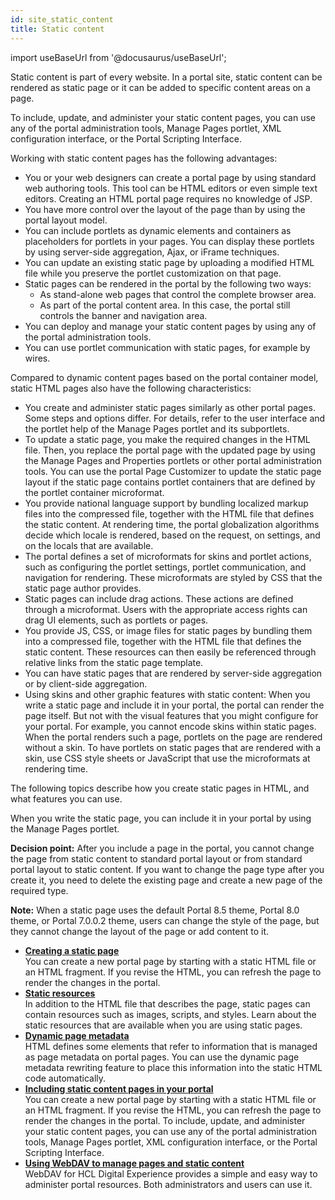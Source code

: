 ```yaml
---
id: site_static_content
title: Static content
---
```

import useBaseUrl from '@docusaurus/useBaseUrl';



Static content is part of every website. In a portal site, static content can be rendered as static page or it can be added to specific content areas on a page.

To include, update, and administer your static content pages, you can use any of the portal administration tools, Manage Pages portlet, XML configuration interface, or the Portal Scripting Interface.

Working with static content pages has the following advantages:

-   You or your web designers can create a portal page by using standard web authoring tools. This tool can be HTML editors or even simple text editors. Creating an HTML portal page requires no knowledge of JSP.
-   You have more control over the layout of the page than by using the portal layout model.
-   You can include portlets as dynamic elements and containers as placeholders for portlets in your pages. You can display these portlets by using server-side aggregation, Ajax, or iFrame techniques.
-   You can update an existing static page by uploading a modified HTML file while you preserve the portlet customization on that page.
-   Static pages can be rendered in the portal by the following two ways:
    -   As stand-alone web pages that control the complete browser area.
    -   As part of the portal content area. In this case, the portal still controls the banner and navigation area.
-   You can deploy and manage your static content pages by using any of the portal administration tools.
-   You can use portlet communication with static pages, for example by wires.

Compared to dynamic content pages based on the portal container model, static HTML pages also have the following characteristics:

-   You create and administer static pages similarly as other portal pages. Some steps and options differ. For details, refer to the user interface and the portlet help of the Manage Pages portlet and its subportlets.
-   To update a static page, you make the required changes in the HTML file. Then, you replace the portal page with the updated page by using the Manage Pages and Properties portlets or other portal administration tools. You can use the portal Page Customizer to update the static page layout if the static page contains portlet containers that are defined by the portlet container microformat.
-   You provide national language support by bundling localized markup files into the compressed file, together with the HTML file that defines the static content. At rendering time, the portal globalization algorithms decide which locale is rendered, based on the request, on settings, and on the locals that are available.
-   The portal defines a set of microformats for skins and portlet actions, such as configuring the portlet settings, portlet communication, and navigation for rendering. These microformats are styled by CSS that the static page author provides.
-   Static pages can include drag actions. These actions are defined through a microformat. Users with the appropriate access rights can drag UI elements, such as portlets or pages.
-   You provide JS, CSS, or image files for static pages by bundling them into a compressed file, together with the HTML file that defines the static content. These resources can then easily be referenced through relative links from the static page template.
-   You can have static pages that are rendered by server-side aggregation or by client-side aggregation.
-   Using skins and other graphic features with static content: When you write a static page and include it in your portal, the portal can render the page itself. But not with the visual features that you might configure for your portal. For example, you cannot encode skins within static pages. When the portal renders such a page, portlets on the page are rendered without a skin. To have portlets on static pages that are rendered with a skin, use CSS style sheets or JavaScript that use the microformats at rendering time.

The following topics describe how you create static pages in HTML, and what features you can use.

When you write the static page, you can include it in your portal by using the Manage Pages portlet.

**Decision point:** After you include a page in the portal, you cannot change the page from static content to standard portal layout or from standard portal layout to static content. If you want to change the page type after you create it, you need to delete the existing page and create a new page of the required type.

**Note:** When a static page uses the default Portal 8.5 theme, Portal 8.0 theme, or Portal 7.0.0.2 theme, users can change the style of the page, but they cannot change the layout of the page or add content to it.

-   **[Creating a static page](../dev/spa_define_page.md)**  
You can create a new portal page by starting with a static HTML file or an HTML fragment. If you revise the HTML, you can refresh the page to render the changes in the portal.
-   **[Static resources](site_static_resources.md)**  
In addition to the HTML file that describes the page, static pages can contain resources such as images, scripts, and styles. Learn about the static resources that are available when you are using static pages.
-   **[Dynamic page metadata](site_dynamic_metadata.md)**  
HTML defines some elements that refer to information that is managed as page metadata on portal pages. You can use the dynamic page metadata rewriting feature to place this information into the static HTML code automatically.
-   **[Including static content pages in your portal](../admin-system/spa_include_page.md)**  
You can create a new portal page by starting with a static HTML file or an HTML fragment. If you revise the HTML, you can refresh the page to render the changes in the portal. To include, update, and administer your static content pages, you can use any of the portal administration tools, Manage Pages portlet, XML configuration interface, or the Portal Scripting Interface.
-   **[Using WebDAV to manage pages and static content](../admin-system/webdav_static.md)**  
WebDAV for HCL Digital Experience provides a simple and easy way to administer portal resources. Both administrators and users can use it.

